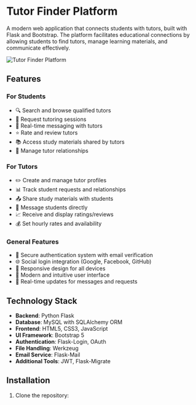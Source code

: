 # Tutor Finder Platform

A modern web application that connects students with tutors, built with Flask and Bootstrap. The platform facilitates educational connections by allowing students to find tutors, manage learning materials, and communicate effectively.

![Tutor Finder Platform](screenshot.png) <!-- You should add a screenshot of your application here -->

## Features

### For Students
- 🔍 Search and browse qualified tutors
- 📝 Request tutoring sessions
- 💬 Real-time messaging with tutors
- ⭐ Rate and review tutors
- 📚 Access study materials shared by tutors
- 👥 Manage tutor relationships

### For Tutors
- ✏️ Create and manage tutor profiles
- 📊 Track student requests and relationships
- 📤 Share study materials with students
- 💌 Message students directly
- 📈 Receive and display ratings/reviews
- 💰 Set hourly rates and availability

### General Features
- 🔐 Secure authentication system with email verification
- 🌐 Social login integration (Google, Facebook, GitHub)
- 📱 Responsive design for all devices
- 🎨 Modern and intuitive user interface
- 🔄 Real-time updates for messages and requests

## Technology Stack

- **Backend**: Python Flask
- **Database**: MySQL with SQLAlchemy ORM
- **Frontend**: HTML5, CSS3, JavaScript
- **UI Framework**: Bootstrap 5
- **Authentication**: Flask-Login, OAuth
- **File Handling**: Werkzeug
- **Email Service**: Flask-Mail
- **Additional Tools**: JWT, Flask-Migrate

## Installation

1. Clone the repository:
